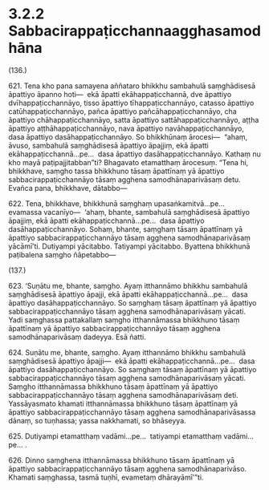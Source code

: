 

# 3.2.2 Sabbacirappaṭicchannaagghasamodhāna




(136.)

621\. Tena kho pana samayena aññataro bhikkhu sambahulā saṃghādisesā āpattiyo āpanno hoti—  ekā āpatti ekāhappaṭicchannā, dve āpattiyo dvīhappaṭicchannāyo, tisso āpattiyo tīhappaṭicchannāyo, catasso āpattiyo catūhappaṭicchannāyo, pañca āpattiyo pañcāhappaṭicchannāyo, cha āpattiyo chāhappaṭicchannāyo, satta āpattiyo sattāhappaṭicchannāyo, aṭṭha āpattiyo aṭṭhāhappaṭicchannāyo, nava āpattiyo navāhappaṭicchannāyo, dasa āpattiyo dasāhappaṭicchannāyo. So bhikkhūnaṃ ārocesi—  “ahaṃ, āvuso, sambahulā saṃghādisesā āpattiyo āpajjiṃ, ekā āpatti ekāhappaṭicchannā…pe…  dasa āpattiyo dasāhappaṭicchannāyo. Kathaṃ nu kho mayā paṭipajjitabban”ti? Bhagavato etamatthaṃ ārocesuṃ. “Tena hi, bhikkhave, saṃgho tassa bhikkhuno tāsaṃ āpattīnaṃ yā āpattiyo sabbacirappaṭicchannāyo tāsaṃ agghena samodhānaparivāsaṃ detu. Evañca pana, bhikkhave, dātabbo—

622\. Tena, bhikkhave, bhikkhunā saṃghaṃ upasaṅkamitvā…pe…  evamassa vacanīyo—  ‘ahaṃ, bhante, sambahulā saṃghādisesā āpattiyo āpajjiṃ, ekā āpatti ekāhappaṭicchannā…pe…  dasa āpattiyo dasāhappaṭicchannāyo. Sohaṃ, bhante, saṃghaṃ tāsaṃ āpattīnaṃ yā āpattiyo sabbacirappaṭicchannāyo tāsaṃ agghena samodhānaparivāsaṃ yācāmī’ti. Dutiyampi yācitabbo. Tatiyampi yācitabbo. Byattena bhikkhunā paṭibalena saṃgho ñāpetabbo—

(137.)

623\. ‘Suṇātu me, bhante, saṃgho. Ayaṃ itthannāmo bhikkhu sambahulā saṃghādisesā āpattiyo āpajji, ekā āpatti ekāhappaṭicchannā…pe…  dasa āpattiyo dasāhappaṭicchannāyo. So saṃghaṃ tāsaṃ āpattīnaṃ yā āpattiyo sabbacirappaṭicchannāyo tāsaṃ agghena samodhānaparivāsaṃ yācati. Yadi saṃghassa pattakallaṃ saṃgho itthannāmassa bhikkhuno tāsaṃ āpattīnaṃ yā āpattiyo sabbacirappaṭicchannāyo tāsaṃ agghena samodhānaparivāsaṃ dadeyya. Esā ñatti.

624\. Suṇātu me, bhante, saṃgho. Ayaṃ itthannāmo bhikkhu sambahulā saṃghādisesā āpattiyo āpajji—  ekā āpatti ekāhappaṭicchannā…pe…  dasa āpattiyo dasāhappaṭicchannāyo. So saṃghaṃ tāsaṃ āpattīnaṃ yā āpattiyo sabbacirappaṭicchannāyo tāsaṃ agghena samodhānaparivāsaṃ yācati. Saṃgho itthannāmassa bhikkhuno tāsaṃ āpattīnaṃ yā āpattiyo sabbacirappaṭicchannāyo tāsaṃ agghena samodhānaparivāsaṃ deti. Yassāyasmato khamati itthannāmassa bhikkhuno tāsaṃ āpattīnaṃ yā āpattiyo sabbacirappaṭicchannāyo tāsaṃ agghena samodhānaparivāsassa dānaṃ, so tuṇhassa; yassa nakkhamati, so bhāseyya.

625\. Dutiyampi etamatthaṃ vadāmi…pe…  tatiyampi etamatthaṃ vadāmi…pe… .

626\. Dinno saṃghena itthannāmassa bhikkhuno tāsaṃ āpattīnaṃ yā āpattiyo sabbacirappaṭicchannāyo tāsaṃ agghena samodhānaparivāso. Khamati saṃghassa, tasmā tuṇhī, evametaṃ dhārayāmī’”ti.



